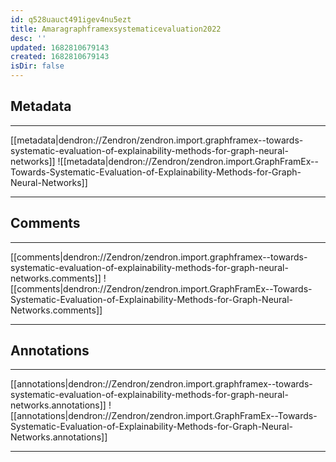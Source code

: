 ```yaml
---
id: q528uauct491igev4nu5ezt
title: Amaragraphframexsystematicevaluation2022
desc: ''
updated: 1682810679143
created: 1682810679143
isDir: false
---
```

## Metadata

***

[[metadata|dendron://Zendron/zendron.import.graphframex--towards-systematic-evaluation-of-explainability-methods-for-graph-neural-networks]]
![[metadata|dendron://Zendron/zendron.import.GraphFramEx--Towards-Systematic-Evaluation-of-Explainability-Methods-for-Graph-Neural-Networks]]

***

## Comments

***

[[comments|dendron://Zendron/zendron.import.graphframex--towards-systematic-evaluation-of-explainability-methods-for-graph-neural-networks.comments]]
![[comments|dendron://Zendron/zendron.import.GraphFramEx--Towards-Systematic-Evaluation-of-Explainability-Methods-for-Graph-Neural-Networks.comments]]

***

## Annotations

***

[[annotations|dendron://Zendron/zendron.import.graphframex--towards-systematic-evaluation-of-explainability-methods-for-graph-neural-networks.annotations]]
![[annotations|dendron://Zendron/zendron.import.GraphFramEx--Towards-Systematic-Evaluation-of-Explainability-Methods-for-Graph-Neural-Networks.annotations]]

***
